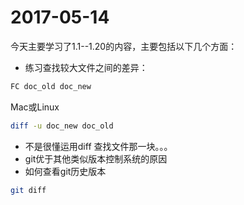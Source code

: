  # 2017-05-14
 今天主要学习了1.1--1.20的内容，主要包括以下几个方面：
 * 练习查找较大文件之间的差异：
 ```bash
 FC doc_old doc_new
 ```
 Mac或Linux
 ```bash
 diff -u doc_new doc_old
 ```
 * 不是很懂运用diff 查找文件那一块。。。
 * git优于其他类似版本控制系统的原因
 * 如何查看git历史版本
 ```bash
 git diff
 ```
